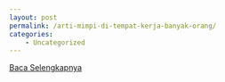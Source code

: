 ```yaml
---
layout: post
permalink: /arti-mimpi-di-tempat-kerja-banyak-orang/
categories:
    - Uncategorized
---
```


[Baca Selengkapnya](/05)